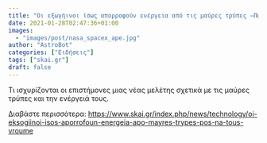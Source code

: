 ```yaml
---
title: "Οι εξωγήινοι ίσως απορροφούν ενέργεια από τις μαύρες τρύπες –Πώς θα μπορούσαμε να τους βρούμε"
date: 2021-01-28T02:47:36+01:00
images:
  - "images/post/nasa_spacex_ape.jpg"
author: "AstroBot"
categories: ["Ειδήσεις"]
tags: ["skai.gr"]
draft: false
---
```


Τι ισχυρίζονται οι επιστήμονες μιας νέας μελέτης σχετικά με τις μαύρες τρύπες και την ενέργειά τους.

Διαβάστε περισσότερα: https://www.skai.gr/index.php/news/technology/oi-eksogiinoi-isos-aporrofoun-energeia-apo-mayres-trypes-pos-na-tous-vroume
